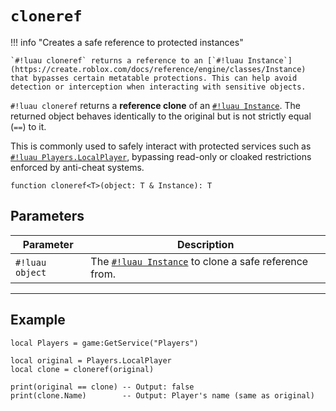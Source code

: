 # `cloneref`

!!! info "Creates a safe reference to protected instances"

    `#!luau cloneref` returns a reference to an [`#!luau Instance`](https://create.roblox.com/docs/reference/engine/classes/Instance) that bypasses certain metatable protections. This can help avoid detection or interception when interacting with sensitive objects.

`#!luau cloneref` returns a **reference clone** of an [`#!luau Instance`](https://create.roblox.com/docs/reference/engine/classes/Instance). The returned object behaves identically to the original but is not strictly equal (`==`) to it.

This is commonly used to safely interact with protected services such as [`#!luau Players.LocalPlayer`](https://create.roblox.com/docs/reference/engine/classes/Players#LocalPlayer), bypassing read-only or cloaked restrictions enforced by anti-cheat systems.

```luau
function cloneref<T>(object: T & Instance): T
```

## Parameters

| Parameter     | Description                                       |
|---------------|---------------------------------------------------|
| `#!luau object` | The [`#!luau Instance`](https://create.roblox.com/docs/reference/engine/classes/Instance) to clone a safe reference from. |

---

## Example

```luau title="Cloning a safe reference to LocalPlayer" linenums="1"
local Players = game:GetService("Players")

local original = Players.LocalPlayer
local clone = cloneref(original)

print(original == clone) -- Output: false
print(clone.Name)        -- Output: Player's name (same as original)
```
